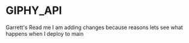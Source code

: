 # GIPHY_API
Garrett's Read me 
I am adding changes
because reasons
lets see what happens when I deploy to main